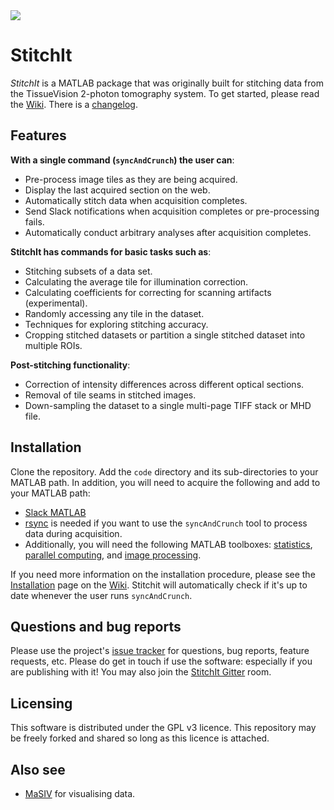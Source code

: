 <img src="https://raw.githubusercontent.com/wiki/SainsburyWellcomeCentre/StitchIt/images/rgb_brain_example.jpg" />

# StitchIt

*StitchIt* is a MATLAB package that was originally built for stitching data from the TissueVision 2-photon tomography system.
To get started, please read the [Wiki](https://github.com/BaselLaserMouse/StitchIt/wiki). 
There is a [changelog](https://raw.githubusercontent.com/BaselLaserMouse/StitchIt/master/changelog.txt).

## Features

**With a single command (`syncAndCrunch`) the user can**:

- Pre-process image tiles as they are being acquired.
- Display the last acquired section on the web.
- Automatically stitch data when acquisition completes.
- Send Slack notifications when acquisition completes or pre-processing fails. 
- Automatically conduct arbitrary analyses after acquisition completes.


**StitchIt has commands for basic tasks such as**:

- Stitching subsets of a data set.
- Calculating the average tile for illumination correction.
- Calculating coefficients for correcting for scanning artifacts (experimental).
- Randomly accessing any tile in the dataset.
- Techniques for exploring stitching accuracy.
- Cropping stitched datasets or partition a single stitched dataset into multiple ROIs.


**Post-stitching functionality**:

- Correction of intensity differences across different optical sections.
- Removal of tile seams in stitched images.
- Down-sampling the dataset to a single multi-page TIFF stack or MHD file. 


## Installation

Clone the repository. Add the ``code`` directory and its sub-directories to your MATLAB path. In addition, you will need
to acquire the following and add to your MATLAB path:

- [Slack MATLAB](https://github.com/DylanMuir/SlackMatlab)
- [rsync](http://www.howtogeek.com/135533/how-to-use-rsync-to-backup-your-data-on-linux/) is needed if you want to use the `syncAndCrunch` tool to process data during acquisition. 
- Additionally, you will need the following MATLAB toolboxes: [statistics](https://www.mathworks.com/products/statistics.html), [parallel computing](https://www.mathworks.com/products/parallel-computing.html), and [image processing](https://www.mathworks.com/products/parallel-computing.html). 

If you need more information on the installation procedure, please see the [Installation](https://github.com/BaselLaserMouse/StitchIt/wiki/Installation) page on the [Wiki](https://github.com/BaselLaserMouse/StitchIt/wiki).
Stitchit will automatically check if it's up to date whenever the user runs `syncAndCrunch`.


## Questions and bug reports
Please use the project's [issue tracker](https://github.com/BaselLaserMouse/StitchIt/issues) for questions, bug reports, feature requests, etc.
Please do get in touch if use the software: especially if you are publishing with it!
You may also join the [StitchIt Gitter](https://gitter.im/open-serial-section/stitchit) room. 

## Licensing 
This software is distributed under the GPL v3 licence. This repository may be freely forked and shared so long as this licence is attached.

## Also see
- [MaSIV](https://github.com/alexanderbrown/masiv) for visualising data. 
